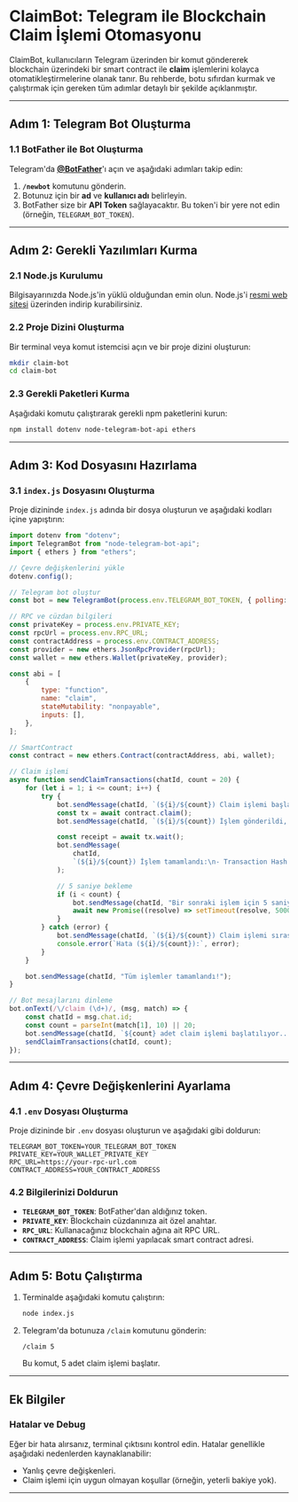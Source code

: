 # ClaimBot: Telegram ile Blockchain Claim İşlemi Otomasyonu

ClaimBot, kullanıcıların Telegram üzerinden bir komut göndererek blockchain üzerindeki bir smart contract ile **claim** işlemlerini kolayca otomatikleştirmelerine olanak tanır. Bu rehberde, botu sıfırdan kurmak ve çalıştırmak için gereken tüm adımlar detaylı bir şekilde açıklanmıştır.

---

## **Adım 1: Telegram Bot Oluşturma**

### **1.1 BotFather ile Bot Oluşturma**
Telegram'da **[@BotFather](https://t.me/botfather)**'ı açın ve aşağıdaki adımları takip edin:
1. **`/newbot`** komutunu gönderin.
2. Botunuz için bir **ad** ve **kullanıcı adı** belirleyin.
3. BotFather size bir **API Token** sağlayacaktır. Bu token'i bir yere not edin (örneğin, `TELEGRAM_BOT_TOKEN`).

---

## **Adım 2: Gerekli Yazılımları Kurma**

### **2.1 Node.js Kurulumu**
Bilgisayarınızda Node.js'in yüklü olduğundan emin olun. Node.js'i [resmi web sitesi](https://nodejs.org) üzerinden indirip kurabilirsiniz.

### **2.2 Proje Dizini Oluşturma**
Bir terminal veya komut istemcisi açın ve bir proje dizini oluşturun:
```bash
mkdir claim-bot
cd claim-bot
```

### **2.3 Gerekli Paketleri Kurma**
Aşağıdaki komutu çalıştırarak gerekli npm paketlerini kurun:
```bash
npm install dotenv node-telegram-bot-api ethers
```

---

## **Adım 3: Kod Dosyasını Hazırlama**

### **3.1 `index.js` Dosyasını Oluşturma**
Proje dizininde `index.js` adında bir dosya oluşturun ve aşağıdaki kodları içine yapıştırın:

```javascript
import dotenv from "dotenv";
import TelegramBot from "node-telegram-bot-api";
import { ethers } from "ethers";

// Çevre değişkenlerini yükle
dotenv.config();

// Telegram bot oluştur
const bot = new TelegramBot(process.env.TELEGRAM_BOT_TOKEN, { polling: true });

// RPC ve cüzdan bilgileri
const privateKey = process.env.PRIVATE_KEY;
const rpcUrl = process.env.RPC_URL;
const contractAddress = process.env.CONTRACT_ADDRESS;
const provider = new ethers.JsonRpcProvider(rpcUrl);
const wallet = new ethers.Wallet(privateKey, provider);

const abi = [
    {
        type: "function",
        name: "claim",
        stateMutability: "nonpayable",
        inputs: [],
    },
];

// SmartContract
const contract = new ethers.Contract(contractAddress, abi, wallet);

// Claim işlemi
async function sendClaimTransactions(chatId, count = 20) {
    for (let i = 1; i <= count; i++) {
        try {
            bot.sendMessage(chatId, `(${i}/${count}) Claim işlemi başlatılıyor...`);
            const tx = await contract.claim();
            bot.sendMessage(chatId, `(${i}/${count}) İşlem gönderildi, transaction hash: ${tx.hash}`);

            const receipt = await tx.wait();
            bot.sendMessage(
                chatId,
                `(${i}/${count}) İşlem tamamlandı:\n- Transaction Hash: ${receipt.transactionHash}\n- Block Number: ${receipt.blockNumber}\n- Gas Used: ${receipt.gasUsed}`
            );

            // 5 saniye bekleme
            if (i < count) {
                bot.sendMessage(chatId, "Bir sonraki işlem için 5 saniye bekleniyor...");
                await new Promise((resolve) => setTimeout(resolve, 5000));
            }
        } catch (error) {
            bot.sendMessage(chatId, `(${i}/${count}) Claim işlemi sırasında hata oluştu: ${error.message}`);
            console.error(`Hata (${i}/${count}):`, error);
        }
    }

    bot.sendMessage(chatId, "Tüm işlemler tamamlandı!");
}

// Bot mesajlarını dinleme
bot.onText(/\/claim (\d+)/, (msg, match) => {
    const chatId = msg.chat.id;
    const count = parseInt(match[1], 10) || 20;
    bot.sendMessage(chatId, `${count} adet claim işlemi başlatılıyor...`);
    sendClaimTransactions(chatId, count);
});
```

---

## **Adım 4: Çevre Değişkenlerini Ayarlama**

### **4.1 `.env` Dosyası Oluşturma**
Proje dizininde bir `.env` dosyası oluşturun ve aşağıdaki gibi doldurun:
```env
TELEGRAM_BOT_TOKEN=YOUR_TELEGRAM_BOT_TOKEN
PRIVATE_KEY=YOUR_WALLET_PRIVATE_KEY
RPC_URL=https://your-rpc-url.com
CONTRACT_ADDRESS=YOUR_CONTRACT_ADDRESS
```

### **4.2 Bilgilerinizi Doldurun**
- **`TELEGRAM_BOT_TOKEN`**: BotFather'dan aldığınız token.
- **`PRIVATE_KEY`**: Blockchain cüzdanınıza ait özel anahtar.
- **`RPC_URL`**: Kullanacağınız blockchain ağına ait RPC URL.
- **`CONTRACT_ADDRESS`**: Claim işlemi yapılacak smart contract adresi.

---

## **Adım 5: Botu Çalıştırma**

1. Terminalde aşağıdaki komutu çalıştırın:
   ```bash
   node index.js
   ```

2. Telegram'da botunuza `/claim` komutunu gönderin:
   ```text
   /claim 5
   ```
   Bu komut, 5 adet claim işlemi başlatır.

---

## **Ek Bilgiler**

### **Hatalar ve Debug**
Eğer bir hata alırsanız, terminal çıktısını kontrol edin. Hatalar genellikle aşağıdaki nedenlerden kaynaklanabilir:
- Yanlış çevre değişkenleri.
- Claim işlemi için uygun olmayan koşullar (örneğin, yeterli bakiye yok).

---
